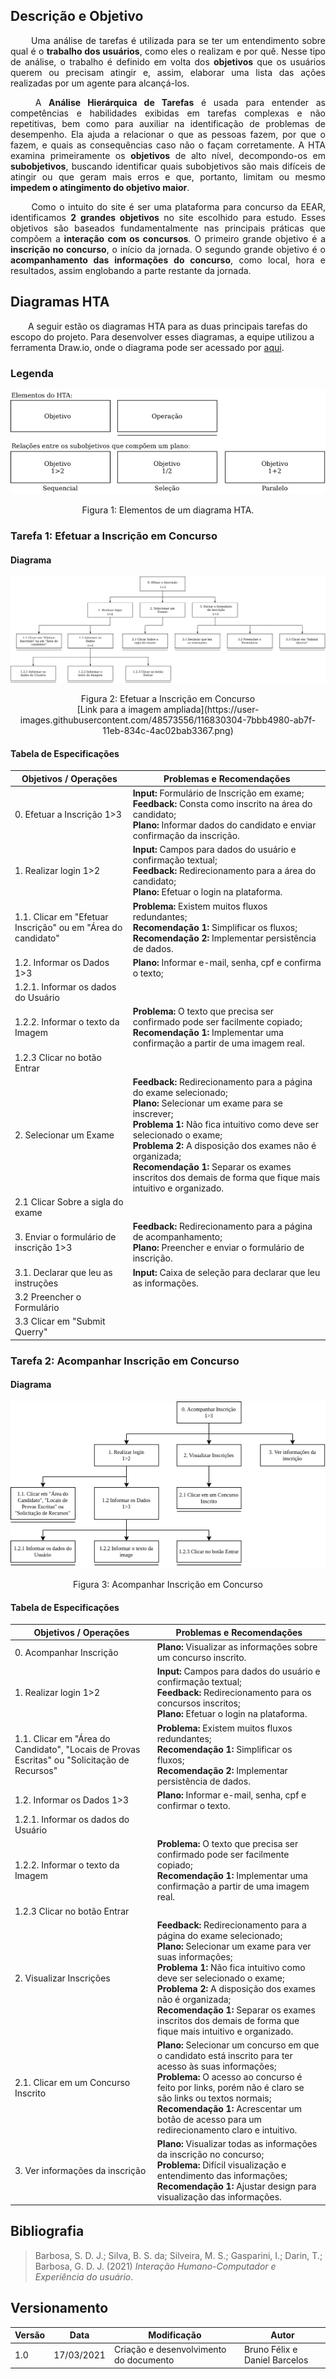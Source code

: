 ## Descrição e Objetivo

<p style="text-align: justify;">&emsp;&emsp; 
Uma análise de tarefas é utilizada para se ter um entendimento sobre qual é o <strong>trabalho dos usuários</strong>, como
eles o realizam e por quê. Nesse tipo de análise, o trabalho é definido em volta dos <strong>objetivos</strong> que os
usuários querem ou precisam atingir e, assim, elaborar uma lista das ações realizadas por um agente para alcançá-los.
</p>

<p style="text-align: justify;">&emsp;&emsp; 
A <strong>Análise Hierárquica de Tarefas</strong> é usada para entender as competências e habilidades exibidas em tarefas complexas e não repetitivas, bem como para auxiliar na identificação de problemas de desempenho. Ela ajuda a relacionar o que as pessoas fazem, por que o fazem, e quais as consequências caso não o façam corretamente. A HTA examina primeiramente os <strong>objetivos</strong> de alto nı́vel, decompondo-os em <strong>subobjetivos</strong>, buscando identificar quais subobjetivos são mais difı́ceis de atingir ou que geram mais erros e que, portanto, limitam ou mesmo <strong>impedem o atingimento do objetivo maior</strong>.
</p>

<p style="text-align: justify;">&emsp;&emsp; 
Como o intuito do site é ser uma plataforma para concurso da EEAR, identificamos <strong> 2 grandes objetivos</strong> no site escolhido para estudo. Esses objetivos são baseados fundamentalmente nas principais práticas que compõem a <strong>interação com os concursos</strong>. O primeiro grande objetivo é a <strong>inscrição no concurso</strong>, o início da jornada. O segundo grande objetivo é o <strong>acompanhamento das informações do concurso</strong>, como local, hora e resultados, assim englobando a parte restante da jornada.
</p>

## Diagramas HTA
&emsp;&emsp;A seguir estão os diagramas HTA para as duas principais tarefas do escopo do projeto. Para desenvolver esses diagramas, a equipe utilizou a ferramenta Draw.io, onde o diagrama pode ser acessado por [aqui](https://drive.google.com/file/d/1C6jShXGzmvCVfr7s83fJBNn9U08kIvQx/view?usp=sharing).

### Legenda
![Legenda](../assets/imagens/hta/hta-legenda.png)
<center>Figura 1: Elementos de um diagrama HTA.</center>

### Tarefa 1: Efetuar a Inscrição em Concurso

#### Diagrama
![Efetuar a inscrição em concurso](../assets/imagens/hta/hta-t1.png)
<center>Figura 2: Efetuar a Inscrição em Concurso<br>[Link para a imagem ampliada](https://user-images.githubusercontent.com/48573556/116830304-7bbb4980-ab7f-11eb-834c-4ac02bab3367.png)</center>

#### Tabela de Especificações
| **Objetivos / Operações** | **Problemas e Recomendações** |
| --- | --- |
| 0. Efetuar a Inscrição 1>3|**Input:** Formulário de Inscrição em exame;<br>**Feedback:** Consta como inscrito na área do candidato;<br>**Plano:** Informar dados do candidato e enviar confirmação da inscrição.|
| 1. Realizar login 1>2|**Input:** Campos para dados do usuário e confirmação textual;<br>**Feedback:** Redirecionamento para a área do candidato;<br>**Plano:** Efetuar o login na plataforma.|
| 1.1. Clicar em "Efetuar Inscrição" ou em "Área do candidato"|**Problema:** Existem muitos fluxos redundantes;<br>**Recomendação 1:** Simplificar os fluxos;<br>**Recomendação 2:** Implementar persistência de dados.|
| 1.2. Informar os Dados 1>3|**Plano:** Informar e-mail, senha, cpf e confirma o texto;|
| 1.2.1. Informar os dados do Usuário||
| 1.2.2. Informar o texto da Imagem|**Problema:** O texto que precisa ser confirmado pode ser facilmente copiado;<br>**Recomendação 1:** Implementar uma confirmação a partir de uma imagem real.|
| 1.2.3 Clicar no botão Entrar||
| 2. Selecionar um Exame|**Feedback:** Redirecionamento para a página do exame selecionado;<br>**Plano:** Selecionar um exame para se inscrever;<br>**Problema 1:** Não fica intuitivo como deve ser selecionado o exame;<br>**Problema 2:** A disposição dos exames não é organizada;<br>**Recomendação 1:** Separar os exames inscritos dos demais de forma que fique mais intuitivo e organizado.|
| 2.1 Clicar Sobre a sigla do exame||
| 3. Enviar o formulário de inscrição 1>3|**Feedback:** Redirecionamento para a página de acompanhamento;<br>**Plano:** Preencher e enviar o formulário de inscrição.|
| 3.1. Declarar que leu as instruções|**Input:** Caixa de seleção para declarar que leu as informações.|
| 3.2 Preencher o Formulário||
| 3.3 Clicar em "Submit Querry"||


### Tarefa 2: Acompanhar Inscrição em Concurso

#### Diagrama
![Acompanhar inscrição em concurso](../assets/imagens/hta/hta-t2.png)
<center>Figura 3: Acompanhar Inscrição em Concurso</center>

#### Tabela de Especificações
| **Objetivos / Operações** | **Problemas e Recomendações** |
| --- | --- |
| 0. Acompanhar Inscrição |**Plano:** Visualizar as informações sobre um concurso inscrito. |
| 1. Realizar login 1>2|**Input:** Campos para dados do usuário e confirmação textual;<br>**Feedback:** Redirecionamento para os concursos inscritos;<br>**Plano:** Efetuar o login na plataforma.|
| 1.1. Clicar em "Área do Candidato", "Locais de Provas Escritas" ou "Solicitação de Recursos"|**Problema:** Existem muitos fluxos redundantes;<br>**Recomendação 1:** Simplificar os fluxos;<br>**Recomendação 2:** Implementar persistência de dados.|
| 1.2. Informar os Dados 1>3|**Plano:** Informar e-mail, senha, cpf e confirmar o texto.|
| 1.2.1. Informar os dados do Usuário||
| 1.2.2. Informar o texto da Imagem|**Problema:** O texto que precisa ser confirmado pode ser facilmente copiado;<br>**Recomendação 1:** Implementar uma confirmação a partir de uma imagem real.|
| 1.2.3 Clicar no botão Entrar||
| 2. Visualizar Inscrições |**Feedback:** Redirecionamento para a página do exame selecionado;<br>**Plano:** Selecionar um exame para ver suas informações;<br>**Problema 1:** Não fica intuitivo como deve ser selecionado o exame;<br>**Problema 2:** A disposição dos exames não é organizada;<br>**Recomendação 1:** Separar os exames inscritos dos demais de forma que fique mais intuitivo e organizado.|
| 2.1. Clicar em um Concurso Inscrito |**Plano:** Selecionar um concurso em que o candidato está inscrito para ter acesso às suas informações;<br> **Problema:** O acesso ao concurso é feito por links, porém não é claro se são links ou textos normais;<br> **Recomendação 1:** Acrescentar um botão de acesso para um redirecionamento claro e intuitivo.|
| 3. Ver informações da inscrição |**Plano:** Visualizar todas as informações da inscrição no concurso;<br> **Problema:** Difícil visualização e entendimento das informações;<br> **Recomendação 1:** Ajustar design para visualização das informações.| 


## Bibliografia
> Barbosa, S. D. J.; Silva, B. S. da; Silveira, M. S.; Gasparini, I.; Darin, T.; Barbosa, G. D. J. (2021) <i>Interação Humano-Computador e Experiência do usuário</i>.


## Versionamento
| Versão | Data | Modificação | Autor |
|--|--|--|--|
| 1.0 | 17/03/2021 | Criação e desenvolvimento do documento | Bruno Félix e Daniel Barcelos |